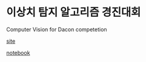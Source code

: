 # 이상치 탐지 알고리즘 경진대회
Computer Vision for Dacon competetion

[site](https://dacon.io/competitions/official/235894/overview/description)

[notebook](https://github.com/Tripleler/Competition/blob/main/%EC%A3%BC%EC%B0%A8%EC%88%98%EC%9A%94%20%EC%98%88%EC%B8%A1%20AI%20%EA%B2%BD%EC%A7%84%EB%8C%80%ED%9A%8C/%EB%8D%B0%EC%9D%B4%EC%BD%98_%ED%9A%8C%EA%B7%80%EB%B6%84%EC%84%9D.ipynb
)
